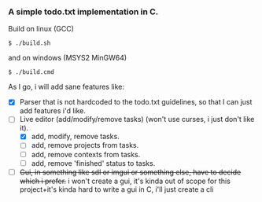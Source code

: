 ### A simple todo.txt implementation in C.

Build on linux (GCC)
```console
$ ./build.sh
```
and on windows (MSYS2 MinGW64)
```console
$ ./build.cmd
```

As I go, i will add sane features like:
- [x] Parser that is not hardcoded to the todo.txt guidelines, so that I can just add features i'd like.
- [  ] Live editor (add/modify/remove tasks) (won't use curses, i just don't like it).
	- [x] add, modify, remove tasks.
	- [ ] add, remove projects from tasks.
	- [ ] add, remove contexts from tasks.
	- [ ] add, remove 'finished' status to tasks.
- [ ] ~~Gui, in something like sdl or imgui or something else, have to decide which i prefer.~~ i won't create a gui, it's kinda out of scope for this project+it's kinda hard to write a gui in C, i'll just create a cli
